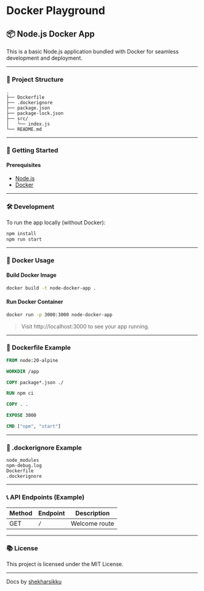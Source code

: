# Docker Playground

## 📦 Node.js Docker App

This is a basic Node.js application bundled with Docker for seamless development and deployment.

---

### 📁 Project Structure

```
.
├── Dockerfile
├── .dockerignore
├── package.json
├── package-lock.json
├── src/
│   └── index.js
└── README.md
```

---

### 🚀 Getting Started

#### Prerequisites

- [Node.js](https://nodejs.org/)
- [Docker](https://www.docker.com/)

---

### 🛠️ Development

To run the app locally (without Docker):

```bash
npm install
npm run start
```

---

### 🐳 Docker Usage

#### Build Docker Image

```bash
docker build -t node-docker-app .
```

#### Run Docker Container

```bash
docker run -p 3000:3000 node-docker-app
```

> Visit http://localhost:3000 to see your app running.

---

### 🧾 Dockerfile Example

```Dockerfile
FROM node:20-alpine

WORKDIR /app

COPY package*.json ./

RUN npm ci

COPY . .

EXPOSE 3000

CMD ["npm", "start"]
```

---

### 📄 .dockerignore Example

```
node_modules
npm-debug.log
Dockerfile
.dockerignore
```

---

### 📞 API Endpoints (Example)

| Method | Endpoint     | Description     |
|--------|--------------|-----------------|
| GET    | `/`          | Welcome route   |

---

### 📚 License

This project is licensed under the MIT License.

---

Docs by [shekharsikku](https://linkedin.com/in/shekharsikku)

